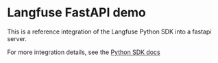 # Langfuse FastAPI demo

This is a reference integration of the Langfuse Python SDK into a fastapi server.

For more integration details, see the [Python SDK docs](https://langfuse.com/docs/sdk/python)

